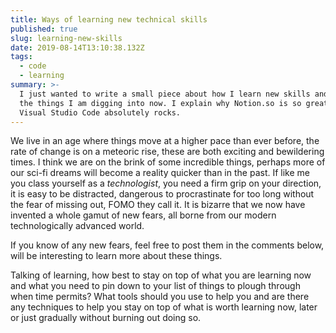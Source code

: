 ```yaml
---
title: Ways of learning new technical skills
published: true
slug: learning-new-skills
date: 2019-08-14T13:10:38.132Z
tags:
  - code
  - learning
summary: >-
  I just wanted to write a small piece about how I learn new skills and some of
  the things I am digging into now. I explain why Notion.so is so great and why
  Visual Studio Code absolutely rocks.
---
```

We live in an age where things move at a higher pace than ever before, the rate of change is on a meteoric rise, these are both exciting and bewildering times. I think we are on the brink of some incredible things, perhaps more of our sci-fi dreams will become a reality quicker than in the past. If like me you class yourself as a _technologist_, you need a firm grip on your direction, it is easy to be distracted, dangerous to procrastinate for too long without the fear of missing out, FOMO they call it. It is bizarre that we now have invented a whole gamut of new fears, all borne from our modern technologically advanced world.

If you know of any new fears, feel free to post them in the comments below, will be interesting to learn more about these things.

Talking of learning, how best to stay on top of what you are learning now and what you need to pin down to your list of things to plough through when time permits? What tools should you use to help you and are there any techniques to help you stay on top of what is worth learning now, later or just gradually without burning out doing so.
